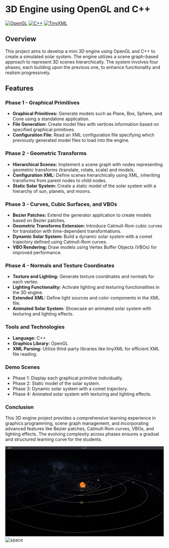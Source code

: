 # 3D Engine using OpenGL and C++

[![OpenGL](https://img.shields.io/badge/OpenGL-3D%20Graphics%20Library-blue.svg)](https://www.opengl.org/)
[![C++](https://img.shields.io/badge/C++-Programming%20Language-orange.svg)](https://isocpp.org/)
[![TinyXML](https://img.shields.io/badge/TinyXML-Library-green.svg)](http://www.grinninglizard.com/tinyxml/)

## Overview

This project aims to develop a mini 3D engine using OpenGL and C++ to create a simulated solar system. The engine utilizes a scene graph-based approach to represent 3D scenes hierarchically. The system involves four phases, each building upon the previous one, to enhance functionality and realism progressively.

## Features

### Phase 1 - Graphical Primitives

- **Graphical Primitives:** Generate models such as Plane, Box, Sphere, and Cone using a standalone application.
- **File Generation:** Create model files with vertices information based on specified graphical primitives.
- **Configuration File:** Read an XML configuration file specifying which previously generated model files to load into the engine.

### Phase 2 - Geometric Transforms
- **Hierarchical Scenes:** Implement a scene graph with nodes representing geometric transforms (translate, rotate, scale) and models.
- **Configuration XML:** Define scenes hierarchically using XML, inheriting transforms from parent nodes to child nodes.
- **Static Solar System:** Create a static model of the solar system with a hierarchy of sun, planets, and moons.

### Phase 3 - Curves, Cubic Surfaces, and VBOs
- **Bezier Patches:** Extend the generator application to create models based on Bezier patches.
- **Geometric Transforms Extension:** Introduce Catmull-Rom cubic curves for translation with time-dependent transformations.
- **Dynamic Solar System:** Build a dynamic solar system with a comet trajectory defined using Catmull-Rom curves.
- **VBO Rendering:** Draw models using Vertex Buffer Objects (VBOs) for improved performance.

### Phase 4 - Normals and Texture Coordinates
- **Texture and Lighting:** Generate texture coordinates and normals for each vertex.
- **Lighting Functionality:** Activate lighting and texturing functionalities in the 3D engine.
- **Extended XML:** Define light sources and color components in the XML file.
- **Animated Solar System:** Showcase an animated solar system with texturing and lighting effects.

### Tools and Technologies
- **Language:** C++
- **Graphics Library:** OpenGL
- **XML Parsing:** Utilize third-party libraries like tinyXML for efficient XML file reading.

### Demo Scenes
- Phase 1: Display each graphical primitive individually.
- Phase 2: Static model of the solar system.
- Phase 3: Dynamic solar system with a comet trajectory.
- Phase 4: Animated solar system with texturing and lighting effects.

### Conclusion
This 3D engine project provides a comprehensive learning experience in graphics programming, scene graph management, and incorporating advanced features like Bezier patches, Catmull-Rom curves, VBOs, and lighting effects. The evolving complexity across phases ensures a gradual and structured learning curve for the students.

![Space](doc/space.png)
![space](doc/space.gif)
